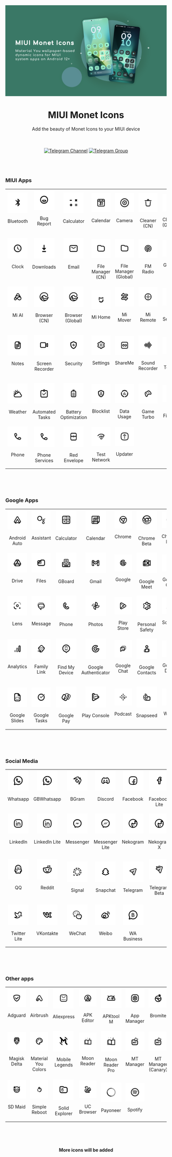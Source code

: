 <img src="./img/banner_green.png" alt=" "/>

<h1 align="center">MIUI Monet Icons</h1>

<div align="center">Add the beauty of Monet Icons to your MIUI device</div>
<br/><br/><br/>

<div align="center">
   <a href="https://t.me/MIUIMonetUpdate"><img src="https://img.shields.io/badge/telegram-channel-blue?longCache=true&style=for-the-badge&logo=telegram&logoColor=white"
      alt="Telegram Channel" /></a>
   <a href="https://t.me/MIUIMonet"><img src="https://img.shields.io/badge/telegram-discuss-blue?longCache=true&style=for-the-badge&logo=telegram&logoColor=white"
      alt="Telegram Group" /></a>
</div>
<br/><br/><br/>

### MIUI Apps
<table>
  <tr>
    <td align="center" valign="middle">
        <img src="./img/miui/bluetooth.png" width="64">
        <p>Bluetooth<br/>&nbsp;</p>
    </td>
    <td align="center" valign="middle">
        <img src="./img/miui/feedback.png" width="64">
        <p>Bug Report<br/>&nbsp;</p>
    </td>
    <td align="center" valign="middle">
        <img src="./img/miui/calculator.png" width="64">
        <p>Calculator<br/>&nbsp;</p>
    </td>
    <td align="center" valign="middle">
        <img src="./img/miui/calendar.png" width="64">
        <p>Calendar<br/>&nbsp;</p>
    </td>
    <td align="center" valign="middle">
        <img src="./img/miui/camera.png" width="64">
        <p>Camera<br/>&nbsp;</p>
    </td>
    <td align="center" valign="middle">
        <img src="./img/miui/cleaner.png" width="64">
        <p>Cleaner (CN)</p>
    </td>
    <td align="center" valign="middle">
        <img src="./img/miui/cleaner.png" width="64">
        <p>Cleaner (Global)</p>
    </td>
    <td align="center" valign="middle">
        <img src="./img/miui/compass.png" width="64">
        <p>Compass<br/>&nbsp;</p>
    </td>
    <td align="center" valign="middle">
        <img src="./img/miui/contacts.png" width="64">
        <p>Contacts<br/>&nbsp;</p>
    </td>
    <td align="center" valign="middle">
        <img src="./img/miui/phone.png" width="64">
        <p>Dialer<br/>&nbsp;</p>
    </td>
  </tr>
  <tr>
    <td align="center" valign="middle">
        <img src="./img/miui/clock.png" width="64">
        <p>Clock<br/><br/>&nbsp;</p>
    </td>
    <td align="center" valign="middle">
        <img src="./img/miui/download.png" width="64">
        <p>Downloads<br/><br/>&nbsp;</p>
    </td>
    <td align="center" valign="middle">
        <img src="./img/miui/email.png" width="64">
        <p>Email<br/><br/>&nbsp;</p>
    </td>
    <td align="center" valign="middle">
        <img src="./img/miui/files.png" width="64">
        <p>File Manager (CN)</p>
    </td>
    <td align="center" valign="middle">
        <img src="./img/miui/files.png" width="64">
        <p>File Manager (Global)</p>
    </td>
    <td align="center" valign="middle">
        <img src="./img/miui/fm.png" width="64">
        <p>FM Radio<br/>&nbsp;</p>
    </td>
    <td align="center" valign="middle">
        <img src="./img/miui/gallery.png" width="64">
        <p>Gallery<br/><br/>&nbsp;</p>
    </td>
    <td align="center" valign="middle">
        <img src="./img/miui/getapps_cn.png" width="64">
        <p>Getapps<br/>(CN)<br/>&nbsp;</p>
    </td>
    <td align="center" valign="middle">
        <img src="./img/miui/getapps_global.png" width="64">
        <p>Getapps<br/>(Global)<br/>&nbsp;</p>
    </td>
    <td align="center" valign="middle">
        <img src="./img/miui/health.png" width="64">
        <p>Health<br/><br/>&nbsp;</p>
    </td>
  </tr>
  <tr>
    <td align="center" valign="middle">
        <img src="./img/miui/mi_ai.png" width="64">
        <p>Mi AI<br/><br/>&nbsp;</p>
    </td>
    <td align="center" valign="middle">
        <img src="./img/miui/browser.png" width="64">
        <p>Browser (CN)<br/>&nbsp;</p>
    </td>
    <td align="center" valign="middle">
        <img src="./img/miui/browser.png" width="64">
        <p>Browser (Global)<br/>&nbsp;</p>
    </td>
    <td align="center" valign="middle">
        <img src="./img/miui/mi_home.png" width="64">
        <p>Mi Home<br/>&nbsp;</p>
    </td>
    <td align="center" valign="middle">
        <img src="./img/miui/mi_mover.png" width="64">
        <p>Mi Mover<br/>&nbsp;</p>
    </td>
    <td align="center" valign="middle">
        <img src="./img/miui/mi_remote.png" width="64">
        <p>Mi Remote<br/>&nbsp;</p>
    </td>
    <td align="center" valign="middle">
        <img src="./img/miui/mi_service.png" width="64">
        <p>Mi Service<br/>&nbsp;</p>
    </td>
    <td align="center" valign="middle">
        <img src="./img/miui/scanner.png" width="64">
        <p>Scanner<br/><br/>&nbsp;</p>
    </td>
    <td align="center" valign="middle">
        <img src="./img/miui/messaging.png" width="64">
        <p>Messaging<br/><br/>&nbsp;</p>
    </td>
    <td align="center" valign="middle">
        <img src="./img/miui/music.png" width="64">
        <p>Music<br/><br/>&nbsp;</p>
    </td>
  </tr>
  <tr>
    <td align="center" valign="middle">
        <img src="./img/miui/notes.png" width="64">
        <p>Notes<br/><br/>&nbsp;</p>
    </td>
    <td align="center" valign="middle">
        <img src="./img/miui/screen_recorder.png" width="64">
        <p>Screen Recorder<br/>&nbsp;</p>
    </td>
    <td align="center" valign="middle">
        <img src="./img/miui/security.png" width="64">
        <p>Security<br/><br/>&nbsp;</p>
    </td>
    <td align="center" valign="middle">
        <img src="./img/miui/settings.png" width="64">
        <p>Settings<br/><br/>&nbsp;</p>
    </td>
    <td align="center" valign="middle">
        <img src="./img/miui/shareme.png" width="64">
        <p>ShareMe<br/><br/>&nbsp;</p>
    </td>
    <td align="center" valign="middle">
        <img src="./img/miui/sound_recorder.png" width="64">
        <p>Sound Recorder<br/>&nbsp;</p>
    </td>
    <td align="center" valign="middle">
        <img src="./img/miui/stk.png" width="64">
        <p>SIM Toolkit<br/>&nbsp;</p>
    </td>
    <td align="center" valign="middle">
        <img src="./img/miui/themes.png" width="64">
        <p>Themes<br/><br/>&nbsp;</p>
    </td>
    <td align="center" valign="middle">
        <img src="./img/miui/mi_video.png" width="64">
        <p>Mi Video (CN)<br/>&nbsp;</p>
    </td>
    <td align="center" valign="middle">
        <img src="./img/miui/mi_video.png" width="64">
        <p>Mi Video (Global)</p>
    </td>
  </tr>
  <tr>
    <td align="center" valign="middle">
        <img src="./img/miui/weather.png" width="64">
        <p>Weather<br/>&nbsp;</p>
    </td>
    <td align="center" valign="middle">
        <img src="./img/miui/automated_task_foreground.png" width="64">
        <p>Automated Tasks</p>
    </td>
    <td align="center" valign="middle">
        <img src="./img/miui/battery_optimise_foreground.png" width="64">
        <p>Battery Optimization</p>
    </td>
    <td align="center" valign="middle">
        <img src="./img/miui/blocklist_foreground.png" width="64">
        <p>Blocklist<br/>&nbsp;</p>
    </td>
    <td align="center" valign="middle">
        <img src="./img/miui/data_usage_foreground.png" width="64">
        <p>Data Usage</p>
    </td>
    <td align="center" valign="middle">
        <img src="./img/miui/game_turbo_foreground.png" width="64">
        <p>Game Turbo</p>
    </td>
    <td align="center" valign="middle">
        <img src="./img/miui/mi_fitness_foreground.png" width="64">
        <p>Mi Fitness</p>
    </td>
    <td align="center" valign="middle">
        <img src="./img/miui/mi_inputmethod_foreground.png" width="64">
        <p>Mi Input<br/>&nbsp;</p>
    </td>
    <td align="center" valign="middle">
        <img src="./img/miui/mi_shop_foreground.png" width="64">
        <p>Mi Store Global</p>
    </td>
    <td align="center" valign="middle">
        <img src="./img/miui/permission_foreground.png" width="64">
        <p>Permissions<br/>&nbsp;</p>
    </td>
  </tr>
  <tr>
    <td align="center" valign="middle">
        <img src="./img/miui/phone_foreground.png" width="64">
        <p>Phone<br/>&nbsp;</p>
    </td>
    <td align="center" valign="middle">
        <img src="./img/miui/phone_foreground.png" width="64">
        <p>Phone Services</p>
    </td>
    <td align="center" valign="middle">
        <img src="./img/miui/red_envelop_foreground.png" width="64">
        <p>Red Envelope</p>
    </td>
    <td align="center" valign="middle">
        <img src="./img/miui/wifi_test_foreground.png" width="64">
        <p>Test Network</p>
    </td>
    <td align="center" valign="middle">
        <img src="./img/miui/updater_foreground.png" width="64">
        <p>Updater<br/>&nbsp;</p>
    </td>

  </tr>
</table>
<br/><br/><br/>

### Google Apps
<table>
  <tr>
    <td align="center" valign="middle">
        <img src="./img/google/android_auto.png" width="64">
        <p>Android Auto</p>
    </td>
    <td align="center" valign="middle">
        <img src="./img/google/assistant.png" width="64">
        <p>Assistant<br/>&nbsp;</p>
    </td>
    <td align="center" valign="middle">
        <img src="./img/google/calculator.png" width="64">
        <p>Calculator<br/>&nbsp;</p>
    </td>
    <td align="center" valign="middle">
        <img src="./img/google/calendar.png" width="64">
        <p>Calendar<br/>&nbsp;</p>
    </td>
    <td align="center" valign="middle">
        <img src="./img/google/chrome.png" width="64">
        <p>Chrome<br/>&nbsp;</p>
    </td>
    <td align="center" valign="middle">
        <img src="./img/google/chrome_beta.png" width="64">
        <p>Chrome Beta</p>
    </td>
    <td align="center" valign="middle">
        <img src="./img/google/chrome_dev.png" width="64">
        <p>Chrome Dev</p>
    </td>
    <td align="center" valign="middle">
        <img src="./img/google/chrome_canary.png" width="64">
        <p>Chrome Canary</p>
    </td>
    <td align="center" valign="middle">
        <img src="./img/google/clock.png" width="64">
        <p>Clock</p>
    </td>
    <td align="center" valign="middle">
        <img src="./img/google/digital_wellbeing.png" width="64">
        <p>Digital Wellbeing</p>
    </td>
  </tr>
  <tr>
    <td align="center" valign="middle">
        <img src="./img/google/drive.png" width="64">
        <p>Drive<br/>&nbsp;</p>
    </td>
    <td align="center" valign="middle">
        <img src="./img/google/files.png" width="64">
        <p>Files<br/>&nbsp;</p>
    </td>
    <td align="center" valign="middle">
        <img src="./img/google/gboard.png" width="64">
        <p>GBoard<br/>&nbsp;</p>
    </td>
    <td align="center" valign="middle">
        <img src="./img/google/gmail.png" width="64">
        <p>Gmail<br/>&nbsp;</p>
    </td>
    <td align="center" valign="middle">
        <img src="./img/google/google.png" width="64">
        <p>Google<br/>&nbsp;</p>
    </td>
    <td align="center" valign="middle">
        <img src="./img/google/google_meet.png" width="64">
        <p>Google Meet</p>
    </td>
    <td align="center" valign="middle">
        <img src="./img/google/google_one.png" width="64">
        <p>Google One</p>
    </td>
    <td align="center" valign="middle">
        <img src="./img/google/google_translate.png" width="64">
        <p>Google Translate</p>
    </td>
    <td align="center" valign="middle">
        <img src="./img/google/tts.png" width="64">
        <p>Google TTS</p>
    </td>
    <td align="center" valign="middle">
        <img src="./img/google/keep_notes.png" width="64">
        <p>Keep Notes</p>
    </td>
  </tr>
  <tr>
    <td align="center" valign="middle">
        <img src="./img/google/lens.png" width="64">
        <p>Lens<br/>&nbsp;</p>
    </td>
    <td align="center" valign="middle">
        <img src="./img/google/message.png" width="64">
        <p>Message<br/>&nbsp;</p>
    </td>
    <td align="center" valign="middle">
        <img src="./img/google/phone.png" width="64">
        <p>Phone<br/>&nbsp;</p>
    </td>
    <td align="center" valign="middle">
        <img src="./img/google/photos.png" width="64">
        <p>Photos<br/>&nbsp;</p>
    </td>
    <td align="center" valign="middle">
        <img src="./img/google/playstore.png" width="64">
        <p>Play Store</p>
    </td>
    <td align="center" valign="middle">
        <img src="./img/google/safety.png" width="64">
        <p>Personal Safety</p>
    </td>
    <td align="center" valign="middle">
        <img src="./img/google/sounds.png" width="64">
        <p>Sounds<br/>&nbsp;</p>
    </td>
    <td align="center" valign="middle">
        <img src="./img/google/voice_search.png" width="64">
        <p>Voice Search</p>
    </td>
    <td align="center" valign="middle">
        <img src="./img/google/youtube.png" width="64">
        <p>Youtube<br/>&nbsp;</p>
    </td>
    <td align="center" valign="middle">
        <img src="./img/google/youtube_music.png" width="64">
        <p>Youtube Music</p>
    </td>
  </tr>
  <tr>
    <td align="center" valign="middle">
        <img src="./img/google/analytics.png" width="64">
        <p>Analytics<br/><br/>&nbsp;</p>
    </td>
    <td align="center" valign="middle">
        <img src="./img/google/family_link.png" width="64">
        <p>Family Link<br/>&nbsp;</p>
    </td>
    <td align="center" valign="middle">
        <img src="./img/google/find_device.png" width="64">
        <p>Find My Device<br/>&nbsp;</p>
    </td>
    <td align="center" valign="middle">
        <img src="./img/google/google_authenticator.png" width="64">
        <p>Google Authenticator<br/>&nbsp;</p>
    </td>
    <td align="center" valign="middle">
        <img src="./img/google/google_chat.png" width="64">
        <p>Google Chat<br/>&nbsp;</p>
    </td>
    <td align="center" valign="middle">
        <img src="./img/google/google_contacts.png" width="64">
        <p>Google Contacts<br/>&nbsp;</p>
    </td>
    <td align="center" valign="middle">
        <img src="./img/google/google_docs.png" width="64">
        <p>Google Docs<br/>&nbsp;</p>
    </td>
    <td align="center" valign="middle">
        <img src="./img/google/google_meet.png" width="64">
        <p>Google Meet (Original)</p>
    </td>
    <td align="center" valign="middle">
        <img src="./img/google/google_news.png" width="64">
        <p>Google News<br/>&nbsp;</p>
    </td>
    <td align="center" valign="middle">
        <img src="./img/google/google_sheets.png" width="64">
        <p>Google Sheets<br/>&nbsp;</p>
    </td>
  </tr>
  <tr>
    <td align="center" valign="middle">
        <img src="./img/google/google_slides.png" width="64">
        <p>Google Slides</p>
    </td>
    <td align="center" valign="middle">
        <img src="./img/google/google_tasks.png" width="64">
        <p>Google Tasks</p>
    </td>
    <td align="center" valign="middle">
        <img src="./img/google/gpay.png" width="64">
        <p>Google Pay</p>
    </td>
    <td align="center" valign="middle">
        <img src="./img/google/play_console.png" width="64">
        <p>Play Console<br/>&nbsp;</p>
    </td>
    <td align="center" valign="middle">
        <img src="./img/google/podcast.png" width="64">
        <p>Podcast<br/>&nbsp;</p>
    </td>
    <td align="center" valign="middle">
        <img src="./img/google/snapseed_foreground.png" width="64">
        <p>Snapseed<br/>&nbsp;</p>
    </td>
    <td align="center" valign="middle">
        <img src="./img/google/wallet.png" width="64">
        <p>Wallet<br/>&nbsp;</p>
    </td>

  </tr>
</table>
<br/><br/><br/>

### Social Media
<table>
  <tr>
    <td align="center" valign="middle">
        <img src="./img/social/whatsapp.png" width="64">
        <p>Whatsapp<br/>&nbsp;</p>
    </td>
    <td align="center" valign="middle">
        <img src="./img/social/whatsapp.png" width="64">
        <p>GBWhatsapp<br/>&nbsp;</p>
    </td>
    <td align="center" valign="middle">
        <img src="./img/social/bgram_foreground.png" width="64">
        <p>BGram<br/>&nbsp;</p>
    </td>
    <td align="center" valign="middle">
        <img src="./img/social/discord_foreground.png" width="64">
        <p>Discord<br/>&nbsp;</p>
    </td>
    <td align="center" valign="middle">
        <img src="./img/social/facebook2_foreground.png" width="64">
        <p>Facebook<br/>&nbsp;</p>
    </td>
    <td align="center" valign="middle">
        <img src="./img/social/facebook_lite_foreground.png" width="64">
        <p>Facebook Lite</p>
    </td>
    <td align="center" valign="middle">
        <img src="./img/social/graph_messenger_foreground.png" width="64">
        <p>Graph Messenger</p>
    </td>
    <td align="center" valign="middle">
        <img src="./img/social/instagram_foreground.png" width="64">
        <p>Instagram<br/>&nbsp;</p>
    </td>
    <td align="center" valign="middle">
        <img src="./img/social/instagram_lite_foreground.png" width="64">
        <p>Instagram Lite</p>
    </td>
  </tr>
  <tr>
    <td align="center" valign="middle">
        <img src="./img/social/linkedin_foreground.png" width="64">
        <p>LinkedIn<br/>&nbsp;</p>
    </td>
    <td align="center" valign="middle">
        <img src="./img/social/linkedin_lite_foreground.png" width="64">
        <p>LinkedIn Lite<br/>&nbsp;</p>
    </td>
    <td align="center" valign="middle">
        <img src="./img/social/messenger_foreground.png" width="64">
        <p>Messenger<br/>&nbsp;</p>
    </td>
    <td align="center" valign="middle">
        <img src="./img/social/messenger_lite_foreground.png" width="64">
        <p>Messenger Lite</p>
    </td>
    <td align="center" valign="middle">
        <img src="./img/social/nekogram_foreground.png" width="64">
        <p>Nekogram<br/>&nbsp;</p>
    </td>
    <td align="center" valign="middle">
        <img src="./img/social/nekogram_x_foreground.png" width="64">
        <p>Nekogram X</p>
    </td>
    <td align="center" valign="middle">
        <img src="./img/social/ok_foreground.png" width="64">
        <p>OK<br/>&nbsp;</p>
    </td>
    <td align="center" valign="middle">
        <img src="./img/social/owlgram_foreground.png" width="64">
        <p>Owlgram<br/>&nbsp;</p>
    </td>
    <td align="center" valign="middle">
        <img src="./img/social/plus_messenger_foreground.png" width="64">
        <p>Plus Messenger</p>
    </td>
  </tr>
  <tr>
    <td align="center" valign="middle">
        <img src="./img/social/QQ_foreground.png" width="64">
        <p>QQ<br/>&nbsp;</p>
    </td>
    <td align="center" valign="middle">
        <img src="./img/social/reddit_foreground.png" width="64">
        <p>Reddit<br/>&nbsp;</p>
    </td>
    <td align="center" valign="middle">
        <img src="./img/social/signal_foreground.png" width="64">
        <p>Signal<br/></p>
    </td>
    <td align="center" valign="middle">
        <img src="./img/social/snapchat_foreground.png" width="64">
        <p>Snapchat<br/></p>
    </td>
    <td align="center" valign="middle">
        <img src="./img/social/telegram_foreground.png" width="64">
        <p>Telegram<br/></p>
    </td>
    <td align="center" valign="middle">
        <img src="./img/social/telegram_beta_foreground.png" width="64">
        <p>Telegram Beta</p>
    </td>
    <td align="center" valign="middle">
        <img src="./img/social/telegram_x_foreground.png" width="64">
        <p>Telegram X<<br/>&nbsp;</p>
    </td>
    <td align="center" valign="middle">
        <img src="./img/social/twitch_foreground.png" width="64">
        <p>Twitch<br/>&nbsp;</p>
    </td>
    <td align="center" valign="middle">
        <img src="./img/social/twitter_foreground.png" width="64">
        <p>Twitter<br/>&nbsp;</p>
    </td>
  </tr>
  <tr>
    <td align="center" valign="middle">
        <img src="./img/social/twitter_lite_foreground.png" width="64">
        <p>Twitter Lite</p>
    </td>
    <td align="center" valign="middle">
        <img src="./img/social/VK_foreground.png" width="64">
        <p>VKontakte<br/>&nbsp;</p>
    </td>
    <td align="center" valign="middle">
        <img src="./img/social/wechat_foreground.png" width="64">
        <p>WeChat<br/>&nbsp;</p>
    </td>
    <td align="center" valign="middle">
        <img src="./img/social/weibo_foreground.png" width="64">
        <p>Weibo<br/>&nbsp;</p>
    </td>
    <td align="center" valign="middle">
        <img src="./img/social/Whatsapp_business_foreground.png" width="64">
        <p>WA Business</p>
    </td>
  </tr>
</table>
<br/><br/><br/>

### Other apps
<table>
  <tr>
    <td align="center" valign="middle">
        <img src="./img/others/adguard.png" width="64">
        <p>Adguard<br/>&nbsp;</p>
    </td>
    <td align="center" valign="middle">
        <img src="./img/others/airbrush.png" width="64">
        <p>Airbrush<br/>&nbsp;</p>
    </td>
    <td align="center" valign="middle">
        <img src="./img/others/aliexpress.png" width="64">
        <p>Aliexpress<br/>&nbsp;</p>
    </td>
    <td align="center" valign="middle">
        <img src="./img/others/apk_editor.png" width="64">
        <p>APK Editor</p>
    </td>
    <td align="center" valign="middle">
        <img src="./img/others/apktool_m.png" width="64">
        <p>APKtool M</p>
    </td>
    <td align="center" valign="middle">
        <img src="./img/others/app_manager.png" width="64">
        <p>App Manager</p>
    </td>
    <td align="center" valign="middle">
        <img src="./img/others/bromite.png" width="64">
        <p>Bromite<br/>&nbsp;</p>
    </td>
    <td align="center" valign="middle">
        <img src="./img/others/gojek.png" width="64">
        <p>Gojek<br/>&nbsp;</p>
    </td>
    <td align="center" valign="middle">
        <img src="./img/others/icebox.png" width="64">
        <p>Ice Box</p>
    </td>
    <td align="center" valign="middle">
        <img src="./img/others/magisk.png" width="64">
        <p>Magisk<br/>&nbsp;</p>
    </td>
  </tr>
  <tr>
    <td align="center" valign="middle">
        <img src="./img/others/magisk.png" width="64">
        <p>Magisk Delta<br/>&nbsp;</p>
    </td>
    <td align="center" valign="middle">
        <img src="./img/others/material_colors.png" width="64">
        <p>Material You Colors</p>
    </td>
    <td align="center" valign="middle">
        <img src="./img/others/mobile_legends.png" width="64">
        <p>Mobile Legends<br/>&nbsp;</p>
    </td>
    <td align="center" valign="middle">
        <img src="./img/others/moon_reader.png" width="64">
        <p>Moon Reader<br/>&nbsp;</p>
    </td>
    <td align="center" valign="middle">
        <img src="./img/others/moon_reader.png" width="64">
        <p>Moon Reader Pro</p>
    </td>
    <td align="center" valign="middle">
        <img src="./img/others/mt_manager.png" width="64">
        <p>MT Manager<br/>&nbsp;</p>
    </td>
    <td align="center" valign="middle">
        <img src="./img/others/mt_manager.png" width="64">
        <p>MT Manager (Canary)</p>
    </td>
    <td align="center" valign="middle">
        <img src="./img/others/musixmatch.png" width="64">
        <p>Musixmatch<br/><br/>&nbsp;</p>
    </td>
    <td align="center" valign="middle">
        <img src="./img/others/mx_player.png" width="64">
        <p>MX Player Pro</p>
    </td>
    <td align="center" valign="middle">
        <img src="./img/others/mx_player.png" width="64">
        <p>MX Player Pro</p>
    </td>
  </tr>
  <tr>
    <td align="center" valign="middle">
        <img src="./img/others/sd_maid.png" width="64">
        <p>SD Maid<br/>&nbsp;</p>
    </td>
    <td align="center" valign="middle">
        <img src="./img/others/simple_reboot.png" width="64">
        <p>Simple Reboot</p>
    </td>
    <td align="center" valign="middle">
        <img src="./img/others/solid_explorer.png" width="64">
        <p>Solid Explorer</p>
    </td>
    <td align="center" valign="middle">
        <img src="./img/others/uc_browser.png" width="64">
        <p>UC Browser</p>
    </td>
    <td align="center" valign="middle">
        <img src="./img/others/payoneer_foreground.png" width="64">
        <p>Payoneer</p>
    </td>
    <td align="center" valign="middle">
        <img src="./img/others/spotify_foreground.png" width="64">
        <p>Spotify</p>
    </td>
  </tr>
</table>

<br/><br/><br/>
<div align="center"><strong>More icons will be added</strong></div>
